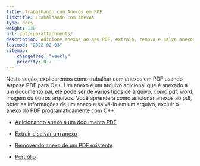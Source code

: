 ```yaml
---
title: Trabalhando com Anexos em PDF 
linktitle: Trabalhando com Anexos
type: docs
weight: 130
url: /pt/cpp/attachments/
description: Adicione anexos ao seu PDF, extraia, remova e salve anexos com a biblioteca C++. Crie um Portfólio PDF com Aspose.PDF para C++.
lastmod: "2022-02-03"
sitemap:
    changefreq: "weekly"
    priority: 0.7
---
```


Nesta seção, explicaremos como trabalhar com anexos em PDF usando Aspose.PDF para C++.
Um anexo é um arquivo adicional que é anexado a um documento pai, ele pode ser de vários tipos de arquivo, como pdf, word, imagem ou outros arquivos.
Você aprenderá como adicionar anexos ao pdf, obter as informações de um anexo e salvá-lo em um arquivo, excluir o anexo do PDF programaticamente com C++.

- [Adicionando anexo a um documento PDF](/pdf/pt/cpp/add-attachment-to-pdf-document/)
- [Extrair e salvar um anexo](/pdf/pt/cpp/extract-and-save-an-attachment/)
- [Removendo anexo de um PDF existente](/pdf/pt/cpp/removing-attachment-from-an-existing-pdf/)

- [Portfólio](/pdf/pt/cpp/portfolio/)